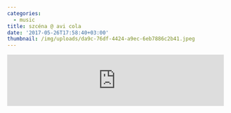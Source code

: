 ```yaml
---
categories:
  - music
title: szcéna @ avi cola
date: '2017-05-26T17:58:40+03:00'
thumbnail: /img/uploads/da9c-76df-4424-a9ec-6eb7886c2b41.jpeg
---
```

<iframe width="100%" height="120" src="https://www.mixcloud.com/widget/iframe/?hide_cover=1&feed=%2Fquidbop%2Fszc%C3%A9na-club-avi-cola-20170526%2F" frameborder="0" ></iframe>
